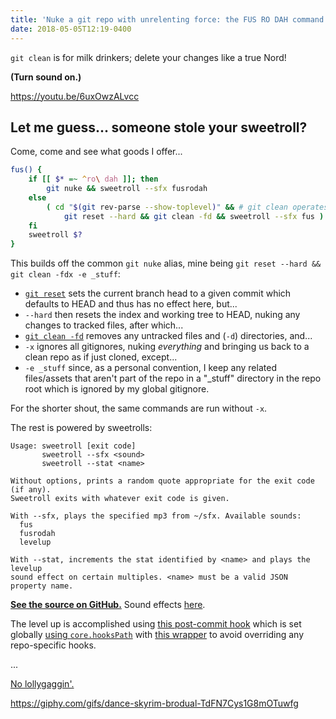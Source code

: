 ```yaml
---
title: 'Nuke a git repo with unrelenting force: the FUS RO DAH command'
date: 2018-05-05T12:19-0400
---
```


`git clean` is for milk drinkers; delete your changes like a true Nord!

<!-- end -->

**(Turn sound on.)**

https://youtu.be/6uxOwzALvcc

## Let me guess... someone stole your sweetroll?

Come, come and see what goods I offer...

```bash
fus() {
	if [[ $* =~ ^ro\ dah ]]; then
		git nuke && sweetroll --sfx fusrodah
	else
		( cd "$(git rev-parse --show-toplevel)" && # git clean operates in current dir
			git reset --hard && git clean -fd && sweetroll --sfx fus )
	fi
	sweetroll $?
}
```

This builds off the common `git nuke` alias, mine being `git reset --hard && git clean -fdx -e _stuff`:

- [`git reset`](https://git-scm.com/docs/git-reset#_description) sets the current branch head to a given commit which defaults to HEAD and thus has no effect here, but...
- `--hard` then resets the index and working tree to HEAD, nuking any changes to tracked files, after which...
- [`git clean -fd`](https://git-scm.com/docs/git-clean) removes any untracked files and (`-d`) directories, and...
- `-x` ignores all gitignores, nuking _everything_ and bringing us back to a clean repo as if just cloned, except...
- `-e _stuff` since, as a personal convention, I keep any related files/assets that aren't part of the repo in a "_stuff" directory in the repo root which is ignored by my global gitignore.

For the shorter shout, the same commands are run without `-x`.

The rest is powered by sweetrolls:

```text
Usage: sweetroll [exit code]
       sweetroll --sfx <sound>
       sweetroll --stat <name>

Without options, prints a random quote appropriate for the exit code (if any).
Sweetroll exits with whatever exit code is given.

With --sfx, plays the specified mp3 from ~/sfx. Available sounds:
  fus
  fusrodah
  levelup

With --stat, increments the stat identified by <name> and plays the levelup
sound effect on certain multiples. <name> must be a valid JSON property name.
```

**[See the source on GitHub.](https://github.com/maxkagamine/dotfiles/blob/master/home/bin/sweetroll)** Sound effects [here](https://github.com/maxkagamine/dotfiles/tree/master/home/sfx).

The level up is accomplished using [this post-commit hook](https://github.com/maxkagamine/dotfiles/blob/master/home/git-hooks/post-commit.d/post-commit-sweetroll) which is set globally [using `core.hooksPath`](https://github.com/maxkagamine/dotfiles/blob/master/home/.gitconfig) with [this wrapper](https://github.com/maxkagamine/dotfiles/tree/master/home/git-hooks) to avoid overriding any repo-specific hooks.

...

[No lollygaggin'.](https://www.youtube.com/watch?v=3dbE4v-u0mY&list=PLRvds-tlTLAC3z5ZuXw5ZB_p6oJc9rjpC)

https://giphy.com/gifs/dance-skyrim-brodual-TdFN7Cys1G8mOTuwfg
